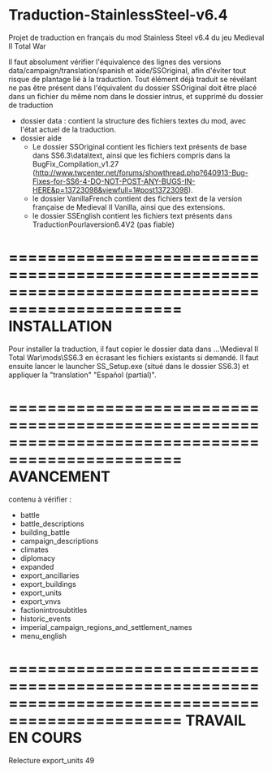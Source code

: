 # Traduction-StainlessSteel-v6.4
Projet de traduction en français du mod Stainless Steel v6.4 du jeu Medieval II Total War

Il faut absolument vérifier l'équivalence des lignes des versions data/campaign/translation/spanish et aide/SSOriginal, afin d'éviter tout risque de plantage lié à la traduction.
Tout élément déjà traduit se révélant ne pas être présent dans l'équivalent du dossier SSOriginal doit être placé dans un fichier du même nom dans le dossier intrus, et supprimé du dossier de traduction

- dossier data : contient la structure des fichiers textes du mod, avec l'état actuel de la traduction.
- dossier aide
	- Le dossier SSOriginal contient les fichiers text présents de base dans SS6.3\data\text, ainsi que les fichiers compris dans la BugFix_Compilation_v1.27 (http://www.twcenter.net/forums/showthread.php?640913-Bug-Fixes-for-SS6-4-DO-NOT-POST-ANY-BUGS-IN-HERE&p=13723098&viewfull=1#post13723098).
	- le dossier VanillaFrench contient des fichiers text de la version française de Medieval II Vanilla, ainsi que des extensions.
	- le dossier SSEnglish contient les fichiers text présents dans TraductionPourlaversion6.4V2 (pas fiable)
	

================================================================================================
										INSTALLATION
================================================================================================


Pour installer la traduction, il faut copier le dossier data dans ...\Medieval II Total War\mods\SS6.3 en écrasant les fichiers existants si demandé.
Il faut ensuite lancer le launcher SS_Setup.exe (situé dans le dossier SS6.3) et appliquer la "translation" "Español (partial)".


================================================================================================
										AVANCEMENT
================================================================================================


contenu à vérifier : 
- battle
- battle_descriptions
- building_battle
- campaign_descriptions
- climates
- diplomacy
- expanded
- export_ancillaries
- export_buildings
- export_units
- export_vnvs
- factionintrosubtitles
- historic_events
- imperial_campaign_regions_and_settlement_names
- menu_english


================================================================================================
									TRAVAIL EN COURS
================================================================================================


Relecture export_units 49